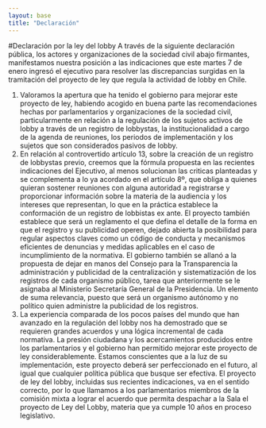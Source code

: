```yaml
---
layout: base
title: "Declaración"
---
```


#Declaración por la ley del lobby
A través de la siguiente declaración pública, los actores y organizaciones de la sociedad civil abajo firmantes, manifestamos nuestra posición a las indicaciones que este martes 7 de enero ingresó el ejecutivo para resolver las discrepancias surgidas en la tramitación del proyecto de ley que regula la actividad de lobby en Chile.
1. Valoramos la apertura que ha tenido el gobierno para mejorar este proyecto de ley, habiendo acogido en buena parte las recomendaciones hechas por parlamentarios y organizaciones de la sociedad civil, particularmente en relación a la regulación de los sujetos activos de lobby a través de un registro de lobbystas, la institucionalidad a cargo de la agenda de reuniones, los periodos de implementación y los sujetos que son considerados pasivos de lobby.
2. En relación al controvertido artículo 13, sobre la creación de un registro de lobbystas previo, creemos que la fórmula propuesta en las recientes indicaciones del Ejecutivo, al menos solucionan las criticas planteadas y se complementa a lo ya acordado en el artículo 8º, que obliga a quienes quieran sostener reuniones con alguna autoridad a registrarse y proporcionar información sobre la materia de la audiencia y los intereses que representan, lo que en la práctica establece la conformación de un registro de lobbistas ex ante. El proyecto también establece que será un reglamento el que defina el detalle de la forma en que el registro y su publicidad operen, dejado abierta la posibilidad para regular aspectos claves como un código de conducta y mecanismos eficientes de denuncias y medidas aplicables en el caso de incumplimiento de la normativa. El gobierno también se allanó a la propuesta de dejar en manos del Consejo para la Transparencia la administración y publicidad de la centralización y sistematización de los registros de cada organismo público, tarea que anteriormente se le asignaba al Ministerio Secretaría General de la Presidencia. Un elemento de suma relevancia, puesto que será un organismo autónomo y no político quien administre la publicidad de los registros.
3. La experiencia comparada de los pocos países del mundo que han avanzado en la regulación del lobby nos ha demostrado que se requieren grandes acuerdos y una lógica incremental de cada normativa. La presión ciudadana y los acercamientos producidos entre los parlamentarios y el gobierno han permitido mejorar este proyecto de ley considerablemente. Estamos conscientes que a la luz de su implementación, este proyecto deberá ser perfeccionado en el futuro, al igual que cualquier política pública que busque ser efectiva.
El proyecto de ley del lobby, incluidas sus recientes indicaciones, va en el sentido correcto, por lo que llamamos a los parlamentarios miembros de la comisión mixta a lograr el acuerdo que permita despachar a la Sala el proyecto de Ley del Lobby, materia que ya cumple 10 años en proceso legislativo.

</br></br></br></br>



